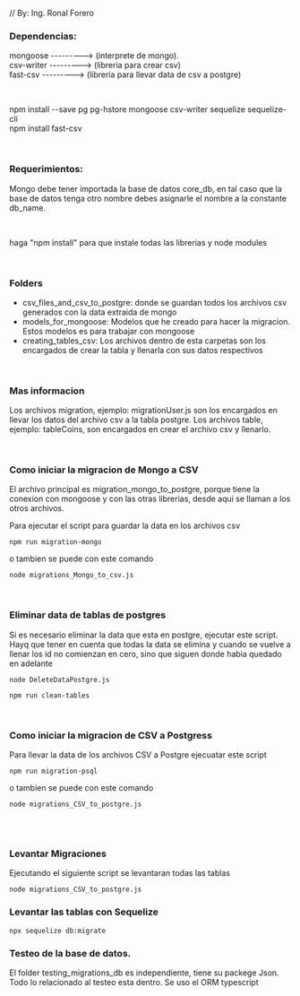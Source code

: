 // By: Ing. Ronal Forero
 
### Dependencias:

mongoose     --------->      (interprete de mongo).  
csv-writer  --------->     (libreria para crear csv)  
fast-csv   --------->      (libreria para llevar data de csv a postgre)

</br>

npm install --save pg pg-hstore mongoose csv-writer sequelize sequelize-cli  
npm install fast-csv    

</br>

### Requerimientos:

Mongo debe tener importada la base de datos core_db, en tal caso que la base de datos tenga otro nombre debes asignarle el nombre a la constante db_name.

</br>

haga "npm install" para que instale todas las librerias y node modules

</br>

### Folders

* csv_files_and_csv_to_postgre:  donde se guardan todos los archivos csv generados con la data extraida de mongo
* models_for_mongoose:  Modelos que he creado para hacer la migracion. Estos modelos es para trabajar con mongoose
* creating_tables_csv: Los archivos dentro de esta carpetas son los encargados de crear la tabla y llenarla con sus datos respectivos


</br>



### Mas informacion
Los archivos migration, ejemplo: migrationUser.js son los encargados en llevar los datos del archivo csv a la tabla postgre. Los archivos table, ejemplo: tableCoins, son encargados en crear el archivo csv y llenarlo.


</br>

### Como iniciar la migracion de Mongo a CSV
El archivo principal es migration_mongo_to_postgre, porque tiene la conexion con mongoose y con las otras librerias, desde aqui se llaman a los otros archivos.

Para ejecutar el script para guardar la data en los archivos csv
```
npm run migration-mongo
```
o tambien se puede con este comando
```
node migrations_Mongo_to_csv.js
```

</br>

### Eliminar data de tablas de postgres

Si es necesario eliminar la data que esta en postgre, ejecutar este script. Hayq que tener en cuenta
que todas la data se elimina y cuando se vuelve a llenar los id no comienzan en cero, sino que siguen
donde habia quedado en adelante
```
node DeleteDataPostgre.js
```
```
npm run clean-tables
```

</br>

### Como iniciar la migracion de CSV a Postgress

Para llevar la data de los archivos CSV a Postgre ejecuatar este script
```
npm run migration-psql
```
o tambien se puede con este comando
```
node migrations_CSV_to_postgre.js
```
</br>

</br>


### Levantar Migraciones

Ejecutando el siguiente script se levantaran todas las tablas
```
node migrations_CSV_to_postgre.js
```

### Levantar las tablas con Sequelize
```
npx sequelize db:migrate
```

### Testeo de la base de datos.

El folder testing_migrations_db   es independiente, tiene su packege Json. Todo lo relacionado al testeo esta dentro. Se uso el ORM typescript
